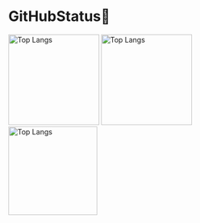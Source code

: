 <h1>GitHubStatus🌟</h1>
<p align="left">
<img alt="Top Langs" height="180px" src="http://github-profile-summary-cards.vercel.app/api/cards/stats?username=rino7tech&theme=omni" />
<img alt="Top Langs" height="180px" src="http://github-profile-summary-cards.vercel.app/api/cards/repos-per-language?username=rino7tech&theme=omni" />
<img alt="Top Langs" height="176px" src="http://github-profile-summary-cards.vercel.app/api/cards/profile-details?username=rino7tech&theme=omni" />
  
